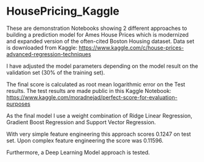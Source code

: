 # HousePricing_Kaggle

These are demonstration Notebooks showing 2 different approaches to building a prediction model for Ames House Prices which is modernized and expanded version of the often-cited Boston Housing dataset. 
Data set is downloaded from Kaggle: https://www.kaggle.com/c/house-prices-advanced-regression-techniques

I have adjusted the model parameters depending on the model result on the validation set (30% of the training set). 

The final score is calculated as root mean logarithmic error on the Test results.
The test results are made public in this Kaggle Notebook:  https://www.kaggle.com/moradnejad/perfect-score-for-evaluation-purposes

As the final model I use a weight combination of Ridge Linear Regression, Gradient Boost Regression and Support Vector Regression.

With very simple feature engineering this approach scores 0.1247 on test set.
Upon complex feature engineering the score was 0.11596.

Furthermore, a Deep Learning Model approach is tested. 


